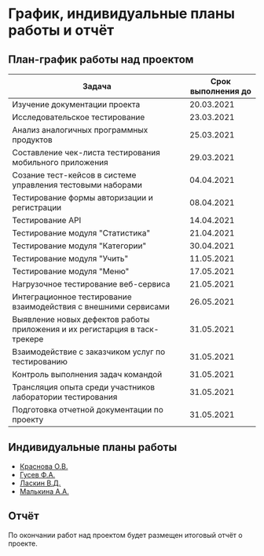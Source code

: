 # График, индивидуальные планы работы и отчёт

## План-график работы над проектом

|    Задача    |    Срок выполнения до                       |
|------------  |---------------------------------------------|
| Изучение документации проекта | 20.03.2021 |
| Исследовательское тестирование | 23.03.2021 |
| Анализ аналогичных программных продуктов | 25.03.2021 |
| Составление чек-листа тестирования мобильного приложения | 29.03.2021 |
| Созание тест-кейсов в системе управления тестовыми наборами | 04.04.2021 |
| Тестирование формы авторизации и регистрации | 08.04.2021 |
| Тестирование API  | 14.04.2021 |
| Тестирование модуля "Статистика"  | 21.04.2021 |
| Тестирование модуля "Категории"  | 30.04.2021 |
| Тестирование модуля "Учить"  | 11.05.2021 |
| Тестирование модуля "Меню"  | 17.05.2021 |
| Нагрузочное тестирование веб-сервиса | 21.05.2021 |
| Интеграционное тестирование взаимодействия с внешними сервисами | 26.05.2021 |
| Выявление новых дефектов работы приложения и их регистарция в таск-трекере | 31.05.2021 |
| Взаимодействие с заказчиком услуг по тестированию | 31.05.2021 |
| Контроль выполнения задач командой | 31.05.2021 |
| Трансляция опыта среди участников лаборатории тестирования | 31.05.2021 |
| Подготовка отчетной документации по проекту | 31.05.2021 |

## Индивидуальные планы работы

- [Краснова О.В.](krasnova.md)
- [Гусев Ф.А.](gusev.md)
- [Ласкин В.Д.](laskin.md)
- [Малькина А.А.](malkina.md)



## Отчёт

По окончании работ над проектом будет размещен итоговый отчёт о проекте.
